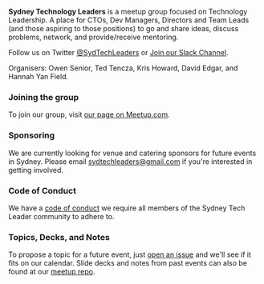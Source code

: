 **Sydney Technology Leaders** is a meetup group focused on Technology Leadership. A place for CTOs, Dev Managers, Directors and Team Leads (and those aspiring to those positions) to go and share ideas, discuss problems, network, and provide/receive mentoring. 

Follow us on Twitter [@SydTechLeaders](https://twitter.com/SydTechLeaders) or [Join our Slack Channel](https://docs.google.com/forms/d/1PNctNZE45Sj0bTRpmoRw4GKIaFWT_9lS10SBlZweiAg).

Organisers: Owen Senior, Ted Tencza, Kris Howard, David Edgar, and Hannah Yan Field.

### Joining the group

To join our group, visit [our page on Meetup.com](https://www.meetup.com/Syd-Technology-Leaders/).

### Sponsoring

We are currently looking for venue and catering sponsors for future events in Sydney. Please email sydtechleaders@gmail.com if you're interested in getting involved.

### Code of Conduct
We have a [code of conduct](/coc) we require all members of the Sydney Tech Leader community to adhere to.

### Topics, Decks, and Notes

To propose a topic for a future event, just [open an issue](https://github.com/sydtechleaders/meetups/issues) and we'll see if it fits on our calendar. Slide decks and notes from past events can also be found at our [meetup repo](https://github.com/sydtechleaders/meetups/).
